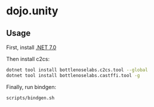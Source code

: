 # dojo.unity

## Usage

First, install [.NET 7.0](https://dotnet.microsoft.com/en-us/download/dotnet/7.0)

Then install c2cs:

```sh
dotnet tool install bottlenoselabs.c2cs.tool --global
dotnet tool install bottlenoselabs.castffi.tool -g
```

Finally, run bindgen:

```sh
scripts/bindgen.sh
```